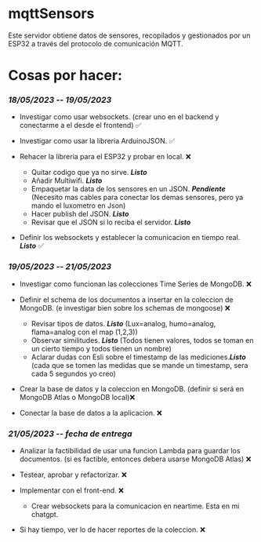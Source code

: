# mqttSensors

Este servidor obtiene datos de sensores, recopilados y gestionados por un ESP32 a través del protocolo de comunicación MQTT.

# Cosas por hacer:
### *__18/05/2023 -- 19/05/2023__*
- Investigar como usar websockets. (crear uno en el backend y conectarme a el desde el frontend) ✅

- Investigar como usar la libreria ArduinoJSON. ✅

- Rehacer la libreria para el ESP32 y probar en local. ❌  
  - Quitar codigo que ya no sirve. __*Listo*__
  - Añadir Multiwifi. __*Listo*__
  - Empaquetar la data de los sensores en un JSON. __*Pendiente*__ (Necesito mas cables para conectar los demas sensores, pero ya mando el luxometro en Json)
  - Hacer publish del JSON. __*Listo*__
  - Revisar que el JSON si lo reciba el servidor. __*Listo*__

- Definir los websockets y establecer la comunicacion en tiempo real. __*Listo*__ ✅
### *__19/05/2023 -- 21/05/2023__*
- Investigar como funcionan las colecciones Time Series de MongoDB. ❌
- Definir el schema de los documentos a insertar en la coleccion de MongoDB. (e investigar bien sobre los schemas de mongoose) ❌
  - Revisar tipos de datos. __*Listo*__ (Lux=analog, humo=analog, flama=analog con el map (1,2,3))
  - Observar similitudes. __*Listo*__ (Todos tienen valores, todos se toman en un cierto tiempo y todos tienen un nombre)
  - Aclarar dudas con Esli sobre el timestamp de las mediciones.__*Listo*__ (cada que se tomen las medidas que se mande un timestamp, sera cada 5 segundos yo creo)

- Crear la base de datos y la coleccion en MongoDB. (definir si será en MongoDB Atlas o MongoDB local)❌

- Conectar la base de datos a la aplicacion. ❌
### *__21/05/2023 -- fecha de entrega__*
- Analizar la factibilidad de usar una funcion Lambda para guardar los documentos. (si es factible, entonces debera usarse MongoDB Atlas) ❌

- Testear, aprobar y refactorizar. ❌

- Implementar con el front-end. ❌
  - Crear websockets para la comunicacion en neartime. Esta en mi chatgpt.

- Si hay tiempo, ver lo de hacer reportes de la coleccion. ❌